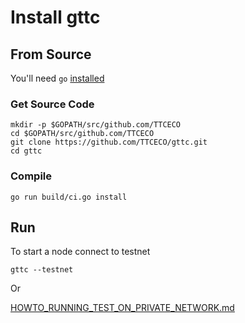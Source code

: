 # Install gttc

## From Source

You'll need `go` [installed](https://golang.org/doc/install)

### Get Source Code

```
mkdir -p $GOPATH/src/github.com/TTCECO
cd $GOPATH/src/github.com/TTCECO
git clone https://github.com/TTCECO/gttc.git
cd gttc
```

### Compile

```
go run build/ci.go install
```

## Run

To start a node connect to testnet

```
gttc --testnet
```

Or

[HOWTO_RUNNING_TEST_ON_PRIVATE_NETWORK.md](HOWTO_RUNNING_TEST_ON_PRIVATE_NETWORK.md)
